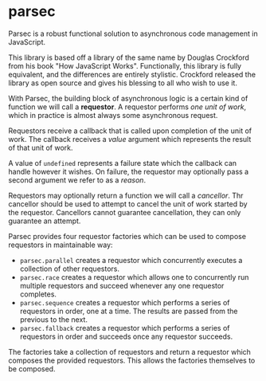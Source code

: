 # parsec
Parsec is a robust functional solution to asynchronous code management in JavaScript.

This library is based off a library of the same name by Douglas Crockford from his book "How JavaScript Works". Functionally, this library is fully equivalent, and the differences are entirely stylistic. Crockford released the library as open source and gives his blessing to all who wish to use it.

With Parsec, the building block of asynchronous logic is a certain kind of function we will call a **requestor**. A requestor performs *one unit of work*, which in practice is almost always some asynchronous request.

Requestors receive a callback that is called upon completion of the unit of work. The callback receives a *value* argument which represents the result of that unit of work.

A value of `undefined` represents a failure state which the callback can handle however it wishes. On failure, the requestor may optionally pass a second argument we refer to as a *reason*.

Requestors may optionally return a function we will call a *cancellor*. Thr cancellor should be used to attempt to cancel the unit of work started by the requestor. Cancellors cannot guarantee cancellation, they can only guarantee an attempt.

Parsec provides four requestor factories which can be used to compose requestors in maintainable way:

 - `parsec.parallel` creates a requestor which concurrently executes a collection of other requestors.
 - `parsec.race` creates a requestor which allows one to concurrently run multiple requestors and succeed whenever any one requestor completes.
 - `parsec.sequence` creates a requestor which performs a series of requestors in order, one at a time. The results are passed from the previous to the next.
 - `parsec.fallback` creates a requestor which performs a series of requestors in order and succeeds once any requestor succeeds.

The factories take a collection of requestors and return a requestor which composes the provided requestors. This allows the factories themselves to be composed.
